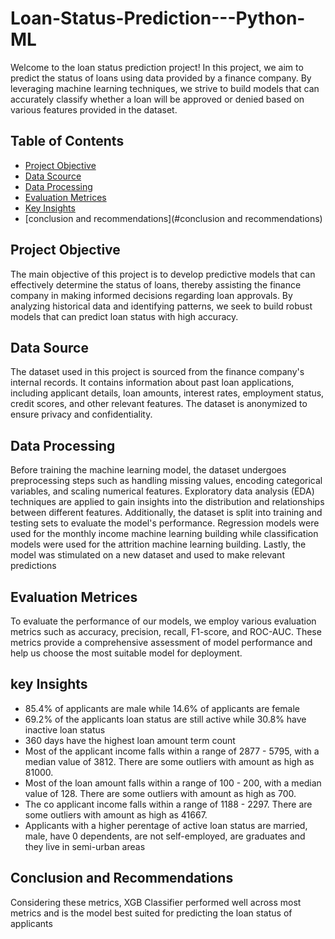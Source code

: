 # Loan-Status-Prediction---Python-ML
Welcome to the loan status prediction project! In this project, we aim to predict the status of loans using data provided by a finance company. By leveraging machine learning techniques, we strive to build models that can accurately classify whether a loan will be approved or denied based on various features provided in the dataset.

## Table of Contents
- [Project Objective](#Project-objective)
- [Data Scource](#data-source)
- [Data Processing](#data-processing)
- [Evaluation Metrices](#evaluation-metrices)
- [Key Insights](#key-insights)
- [conclusion and recommendations](#conclusion and recommendations)

## Project Objective
The main objective of this project is to develop predictive models that can effectively determine the status of loans, thereby assisting the finance company in making informed decisions regarding loan approvals. By analyzing historical data and identifying patterns, we seek to build robust models that can predict loan status with high accuracy.

## Data Source
The dataset used in this project is sourced from the finance company's internal records. It contains information about past loan applications, including applicant details, loan amounts, interest rates, employment status, credit scores, and other relevant features. The dataset is anonymized to ensure privacy and confidentiality.

## Data Processing
Before training the machine learning model, the dataset undergoes preprocessing steps such as handling missing values, encoding categorical variables, and scaling numerical features. Exploratory data analysis (EDA) techniques are applied to gain insights into the distribution and relationships between different features. Additionally, the dataset is split into training and testing sets to evaluate the model's performance. Regression models were used for the monthly income machine learning building while classification models were used for the attrition machine learning building. Lastly, the model was stimulated on a new dataset and used to make relevant predictions

## Evaluation Metrices
To evaluate the performance of our models, we employ various evaluation metrics such as accuracy, precision, recall, F1-score, and ROC-AUC. These metrics provide a comprehensive assessment of model performance and help us choose the most suitable model for deployment.

## key Insights
- 85.4% of applicants are male while 14.6% of applicants are female
- 69.2% of the applicants loan status are still active while 30.8% have inactive loan status
- 360 days have the highest loan amount term count
- Most of the applicant income falls within a range of 2877 - 5795, with a median value of 3812. There are some outliers with amount as high as 81000.
- Most of the loan amount falls within a range of 100 - 200, with a median value of 128. There are some outliers with amount as high as 700.
- The co applicant income falls within a range of 1188 - 2297. There are some outliers with amount as high as 41667.
- Applicants with a higher perentage of active loan status are married, male, have 0 dependents, are not self-employed, are graduates and they live in semi-urban areas
  
## Conclusion and Recommendations
Considering these metrics, XGB Classifier performed well across most metrics and is the model best suited for predicting the loan status of applicants
